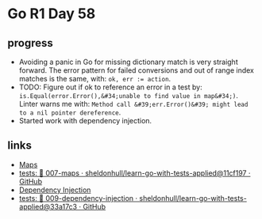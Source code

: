 # Go R1 Day 58


## progress

- Avoiding a panic in Go for missing dictionary match is very straight forward.
  The error pattern for failed conversions and out of range index matches is the same, with: `ok, err := action`.
- TODO: Figure out if ok to reference an error in a test by: `is.Equal(error.Error(),&#34;unable to find value in map&#34;)`.
Linter warns me with: `Method call &#39;err.Error()&#39; might lead to a nil pointer dereference`.
- Started work with dependency injection.

## links

- [Maps](https://quii.gitbook.io/learn-go-with-tests/go-fundamentals/maps)
- [tests: 🧪 007-maps · sheldonhull/learn-go-with-tests-applied@11cf197 · GitHub](https://github.com/sheldonhull/learn-go-with-tests-applied/commit/11cf19791b366df58456bde19466f42ebeac05af)
- [Dependency Injection](https://quii.gitbook.io/learn-go-with-tests/go-fundamentals/dependency-injection)
- [tests: 🧪 009-dependency-injection · sheldonhull/learn-go-with-tests-applied@33a17c3 · GitHub](https://github.com/sheldonhull/learn-go-with-tests-applied/commit/33a17c3174307681d14b3776ef66d77d1b4a8778)

